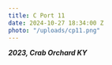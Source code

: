 ```yaml
---
title: C Port 11
date: 2024-10-27 18:34:00 Z
photo: "/uploads/cp11.png"
---
```


***2023, Crab Orchard KY***